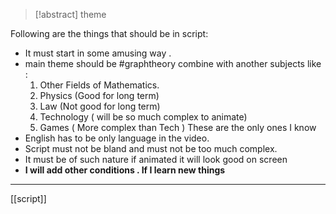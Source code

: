 > [!abstract] theme

Following are the things that should be in script:
- It must start in some amusing way .
- main theme should be #graphtheory combine with another subjects like : 
     1. Other Fields of Mathematics.
     2. Physics (Good for long term)
     3. Law (Not good for long term)
     4. Technology  ( will be so much complex to animate)
     5. Games ( More complex than Tech )
    These are the only ones I know 
- English has to be only language in the video.
- Script must not be bland and must not be too much complex.
- It must be of such nature if animated it will look good on screen 
- **I will add other conditions . If I learn new things**
---
[[script]]

